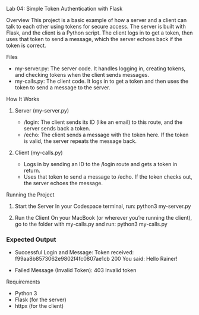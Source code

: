 Lab 04: Simple Token Authentication with Flask

Overview
This project is a basic example of how a server and a client can talk to each other using tokens for secure access. The server is built with Flask, and the client is a Python script. The client logs in to get a token, then uses that token to send a message, which the server echoes back if the token is correct.

Files
- my-server.py: The server code. It handles logging in, creating tokens, and checking tokens when the client sends messages.
- my-calls.py: The client code. It logs in to get a token and then uses the token to send a message to the server.

How It Works
1. Server (my-server.py)
   - /login: The client sends its ID (like an email) to this route, and the server sends back a token.
   - /echo: The client sends a message with the token here. If the token is valid, the server repeats the message back.

2. Client (my-calls.py)
   - Logs in by sending an ID to the /login route and gets a token in return.
   - Uses that token to send a message to /echo. If the token checks out, the server echoes the message.

Running the Project

1. Start the Server
In your Codespace terminal, run:
python3 my-server.py

2. Run the Client
On your MacBook (or wherever you’re running the client), go to the folder with my-calls.py and run:
python3 my-calls.py

### Expected Output
- Successful Login and Message:
    Token received: f99aa8b8573062e9802f4fc0807ae1cb
    200
    You said: Hello Rainer!

- Failed Message (Invalid Token):
    403
    Invalid token

Requirements
- Python 3
- Flask (for the server)
- httpx (for the client)